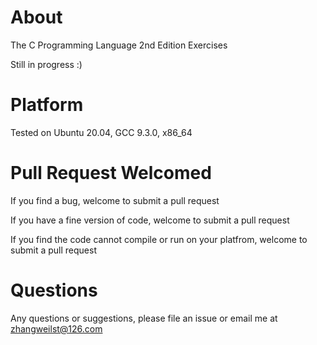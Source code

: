 # About

The C Programming Language 2nd Edition Exercises

Still in progress :)

# Platform

Tested on Ubuntu 20.04, GCC 9.3.0, x86_64

# Pull Request Welcomed

If you find a bug, welcome to submit a pull request

If you have a fine version of code, welcome to submit a pull request

If you find the code cannot compile or run on your platfrom, welcome to submit a pull request

# Questions

Any questions or suggestions, please file an issue or email me at zhangweilst@126.com
